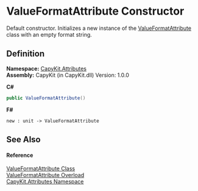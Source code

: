 # ValueFormatAttribute Constructor


Default constructor. Initializes a new instance of the <a href="T_CapyKit_Attributes_ValueFormatAttribute.md">ValueFormatAttribute</a> class with an empty format string.



## Definition
**Namespace:** <a href="N_CapyKit_Attributes.md">CapyKit.Attributes</a>  
**Assembly:** CapyKit (in CapyKit.dll) Version: 1.0.0

**C#**
``` C#
public ValueFormatAttribute()
```
**F#**
``` F#
new : unit -> ValueFormatAttribute
```



## See Also


#### Reference
<a href="T_CapyKit_Attributes_ValueFormatAttribute.md">ValueFormatAttribute Class</a>  
<a href="Overload_CapyKit_Attributes_ValueFormatAttribute__ctor.md">ValueFormatAttribute Overload</a>  
<a href="N_CapyKit_Attributes.md">CapyKit.Attributes Namespace</a>  
